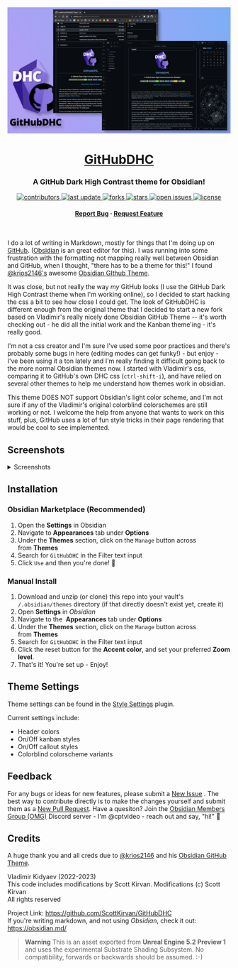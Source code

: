 <div align="center">
  <img src="https://github.com/ScottKirvan/GitHubDHC/blob/master/imgs/promo.png?raw=true" alt="promo" height="auto" />
  <h1><a href="https://github.com/ScottKirvan/GitHubDHC">GitHubDHC</a></h1>
  <h3>A GitHub Dark High Contrast theme for Obsidian!</h3> 
  
<!-- Badges -->
<p>
  <a href="https://github.com/ScottKirvan/GitHubDHC/graphs/contributors">
    <img src="https://img.shields.io/github/contributors/ScottKirvan/GitHubDHC" alt="contributors" />
  </a>
  <a href="">
    <img src="https://img.shields.io/github/last-commit/ScottKirvan/GitHubDHC" alt="last update" />
  </a>
  <a href="https://github.com/ScottKirvan/GitHubDHC/network/members">
    <img src="https://img.shields.io/github/forks/ScottKirvan/GitHubDHC" alt="forks" />
  </a>
  <a href="https://github.com/ScottKirvan/GitHubDHC/stargazers">
    <img src="https://img.shields.io/github/stars/ScottKirvan/GitHubDHC" alt="stars" />
  </a>
  <a href="https://github.com/ScottKirvan/GitHubDHC/issues/">
    <img src="https://img.shields.io/github/issues/ScottKirvan/GitHubDHC" alt="open issues" />
  </a>
  <a href="https://github.com/ScottKirvan/GitHubDHC/blob/master/LICENSE">
    <img src="https://img.shields.io/github/license/ScottKirvan/GitHubDHC.svg" alt="license" />
  </a>
</p>
   
<h4>
    <a href="https://github.com/ScottKirvan/GitHubDHC/issues/">Report Bug</a>
  <span> · </span>
    <a href="https://github.com/ScottKirvan/GitHubDHC/issues/">Request Feature</a>
  </h4>
</div> 

I do a lot of writing in Markdown, mostly for things that I'm doing up on [GitHub](https://github.com/). ([Obsidian](https://obsidian.md/) is an great editor for this).  I was running into some frustration with the formatting not mapping really well between Obsidian and GitHub, when I thought, "there has to be a theme for this!"  I found [@krios2146's](https://github.com/krios2146) awesome [Obsidian GIthub Theme](https://github.com/krios2146/obsidian-theme-github).  

It was close, but not really the way *my* GitHub looks (I use the GitHub Dark High Contrast theme when I'm working online), so I decided to start hacking the css a bit to see how close I could get.  The look of GitHubDHC is different enough from the original theme that I decided to start a new fork based on Vladimir's really nicely done Obsidian GitHub Theme -- it's worth checking out - he did all the initial work and the Kanban theme'ing - it's really good.  

I'm not a css creator and I'm sure I've used some poor practices and there's probably some bugs in here (editing modes can get funky!) - but enjoy - I've been using it a ton lately and I'm really finding it difficult going back to the more normal Obsidian themes now.  I started with Vladimir's css, comparing it to GitHub's own DHC css (`ctrl-shift-i`), and have relied on several other themes to help me understand how themes work in obsidian.

This theme DOES NOT support Obsidian's light color scheme, and I'm not sure if any of the Vladimir's original colorblind colorschemes are still working or not.  I welcome the help from anyone that wants to work on this stuff, plus, GitHub uses a lot of fun style tricks in their page rendering that would be cool to see implemented.

## Screenshots

<details><summary> Screenshots </summary>
<ul>
<img src="https://github.com/ScottKirvan/GitHubDHC/blob/master/imgs/screenshots/GHDC1.png?raw=true">  
<img src="https://github.com/ScottKirvan/GitHubDHC/blob/master/imgs/screenshots/GHDC2.png?raw=true">  
<img src="https://github.com/ScottKirvan/GitHubDHC/blob/master/imgs/screenshots/settings.png?raw=true">  
</ul>
</details>

## Installation

### Obsidian Marketplace (Recommended)

1. Open the **Settings** in Obsidian
2. Navigate to **Appearances** tab under **Options**
3. Under the **Themes** section, click on the `Manage` button across from **Themes**
4. Search for `GitHubDHC` in the Filter text input
5. Click `Use` and then you're done! 🎉

### Manual Install

1. Download and unzip (or clone) this repo into your vault's `/.obsidian/themes` directory (if that directly doesn't exist yet, create it)
2. Open **Settings** in *Obsidian*
3. Navigate to the  **Appearances** tab under **Options**
4. Under the **Themes** section, click on the `Manage` button across from **Themes**
5. Search for `GitHubDHC` in the Filter text input
6. Click the reset button for the **Accent color**, and set your preferred **Zoom level**.
7. That's it!  You're set up - Enjoy!

## Theme Settings

Theme settings can be found in the [Style Settings](https://github.com/mgmeyers/obsidian-style-settings) plugin.

Current settings include:

- Header colors
- On/Off kanban styles
- On/Off callout styles
- Colorblind colorscheme variants

## Feedback

For any bugs or ideas for new features, please submit a [New Issue](https://github.com/ScottKirvan/GitHubDHC/issues) .  The best way to contribute directly is to make the changes yourself and submit them as a [New Pull Request](https://github.com/ScottKirvan/GitHubDHC/pulls).  Have a quesiton? Join the [Obsidian Members Group (OMG)](https://discord.gg/obsidianmd) Discord server - I'm @cptvideo - reach out and say, "hi!" 👋

## Credits

A huge thank you and all creds due to  [@krios2146](https://github.com/krios2146) and his [Obsidian GitHub Theme](https://github.com/krios2146/obsidian-theme-github).

Vladimir Kidyaev (2022-2023)  
This code includes modifications by Scott Kirvan. Modifications (c) Scott Kirvan  
All rights reserved  

Project Link:  <https://github.com/ScottKirvan/GitHubDHC>  
If you're writing markdown, and not using *Obsidian*, check it out:  <https://obsidian.md/>  


> **Warning** This is an asset exported from **Unreal Engine 5.2 Preview 1** and uses the experimental Substrate Shading Subsystem.  No compatibility, forwards or backwards should be assumed. :-)
